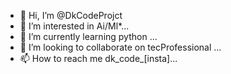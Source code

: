 - 👋 Hi, I’m @DkCodeProjct
- 👀 I’m interested in Ai/Ml*...
- 🌱 I’m currently learning python ...
- 💞️ I’m looking to collaborate on tecProfessional ...
- 📫 How to reach me dk_code_[insta]...

<!---
DkCodeProjct/DkCodeProjct is a ✨ special ✨ repository because its `README.md` (this file) appears on your GitHub profile.
You can click the Preview link to take a look at your changes.
--->
